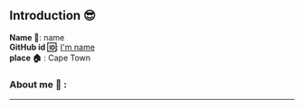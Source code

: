 ## Introduction :sunglasses:
**Name :name_badge:**:     name
<br>
**GitHub id :id:**: [I'm name](https://github.com/UltraL0rd)
<br>
**place :house:** : Cape Town
### About me :boy: :
---
